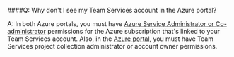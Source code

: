 ####Q:  Why don't I see my Team Services account in the Azure portal?

A:  In both Azure portals, you must have 
[Azure Service Administrator or Co-administrator](https://docs.microsoft.com/en-us/azure/billing-add-change-azure-subscription-administrator) 
permissions for the Azure subscription that's linked to your Team Services account. 
Also, in the [Azure portal](https://portal.azure.com), you must have Team Services 
project collection administrator or account owner permissions.